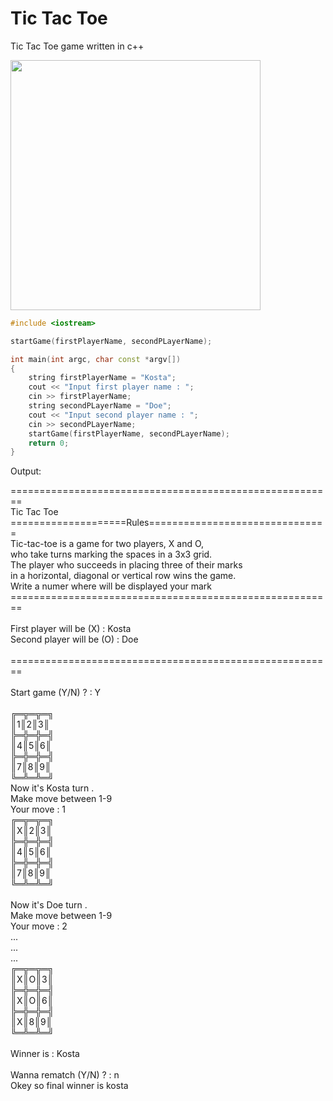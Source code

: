 # Tic Tac Toe 
Tic Tac Toe game written in c++ <br>

<img style="width:400px;height:400px;" src="https://simo.sh/tic-tac-toe-draw.gif">

```cpp
#include <iostream>

startGame(firstPlayerName, secondPLayerName);

int main(int argc, char const *argv[])
{
    string firstPlayerName = "Kosta";
    cout << "Input first player name : ";
    cin >> firstPlayerName;
    string secondPLayerName = "Doe";
    cout << "Input second player name : ";
    cin >> secondPLayerName;
    startGame(firstPlayerName, secondPLayerName);
    return 0;
}

```
<p> Output: </p>
======================================================== <br>
             Tic         Tac     Toe        <br>
====================Rules===============================   <br>
Tic-tac-toe is a game for two players, X and O, <br>
who take turns marking the spaces in a 3x3 grid.   <br>    
The player who succeeds in placing three of their marks  <br>
in a horizontal, diagonal or vertical row wins the game. <br>
Write a numer where will be displayed your mark <br>
======================================================== <br>
<br> 
First player will be (X) : Kosta <br>
Second player will be (O) : Doe <br>
<br>
========================================================<br>
<br>
Start game (Y/N) ? : Y<br>
<br>
╔═╦═╦═╗ <br>
║1║2║3║ <br>
╠═╬═╬═╣ <br>
║4║5║6║ <br>
╠═╬═╬═╣ <br>
║7║8║9║ <br>
╚═╩═╩═╝ <br>
Now it's Kosta turn . <br>
Make move between 1-9 <br>
Your move : 1 <br>
╔═╦═╦═╗ <br>
║X║2║3║ <br>
╠═╬═╬═╣ <br>
║4║5║6║ <br>
╠═╬═╬═╣ <br>
║7║8║9║ <br>
╚═╩═╩═╝ <br>
<br>
Now it's Doe turn . <br>
Make move between 1-9 <br>
Your move : 2 <br>
... <br>
... <br>
... <br>
╔═╦═╦═╗ <br>
║X║O║3║ <br>
╠═╬═╬═╣ <br>
║X║O║6║ <br>
╠═╬═╬═╣ <br>
║X║8║9║ <br>
╚═╩═╩═╝ <br>
<br>
Winner is : Kosta <br>
<br>
Wanna rematch (Y/N) ? : n <br>
Okey so final winner is kosta <br>
